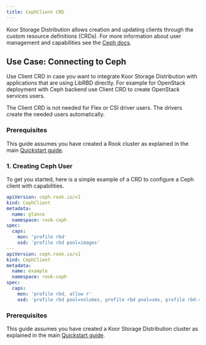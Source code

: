 ```yaml
---
title: CephClient CRD
---
```


Koor Storage Distribution allows creation and updating clients through the custom resource definitions (CRDs).
For more information about user management and capabilities see the [Ceph docs](https://docs.ceph.com/docs/master/rados/operations/user-management/).

## Use Case: Connecting to Ceph

Use Client CRD in case you want to integrate Koor Storage Distribution with applications that are using LibRBD directly.
For example for OpenStack deployment with Ceph backend use Client CRD to create OpenStack services users.

The Client CRD is not needed for Flex or CSI driver users. The drivers create the needed users automatically.

### Prerequisites

This guide assumes you have created a Rook cluster as explained in the main [Quickstart guide](../Getting-Started/quickstart.md).

### 1. Creating Ceph User

To get you started, here is a simple example of a CRD to configure a Ceph client with capabilities.

```yaml
apiVersion: ceph.rook.io/v1
kind: CephClient
metadata:
  name: glance
  namespace: rook-ceph
spec:
  caps:
    mon: 'profile rbd'
    osd: 'profile rbd pool=images'
---
apiVersion: ceph.rook.io/v1
kind: CephClient
metadata:
  name: example
  namespace: rook-ceph
spec:
  caps:
    mon: 'profile rbd, allow r'
    osd: 'profile rbd pool=volumes, profile rbd pool=vms, profile rbd-read-only pool=images'
```

### Prerequisites

This guide assumes you have created a Koor Storage Distribution cluster as explained in the main [Quickstart guide](../Getting-Started/quickstart.md).
